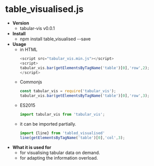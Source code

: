 # table_visualised.js
  * **Version**
    * tabular-vis v0.0.1
  * **Install**
    * npm install table_visualised --save
  * **Usage**
    * in HTML
      ```javascript
      <script src="tabular_vis.min.js"></script>
      <script>
      tabular_vis.bar(getElementsByTagName('table')[0],'row',2);
      </script>
      ```
    * Commonjs
      ```javascript
      const tabular_vis = require('tabular_vis');
      tabular_vis.bar(getElementsByTagName('table')[0],'row',3);
      ```
    * ES2015
      ```javascript
      import tabular_vis from 'tabular_vis';
      ```
    * it can be imported partially.
      ```javascript
      import {line} from 'tabled_visualised'
      line(getElementsByTagName('table')[0],'col',3);
      ```
   * **What it is used for**
     * for visualising tabular data on demand.
     * for adapting the information overload.
